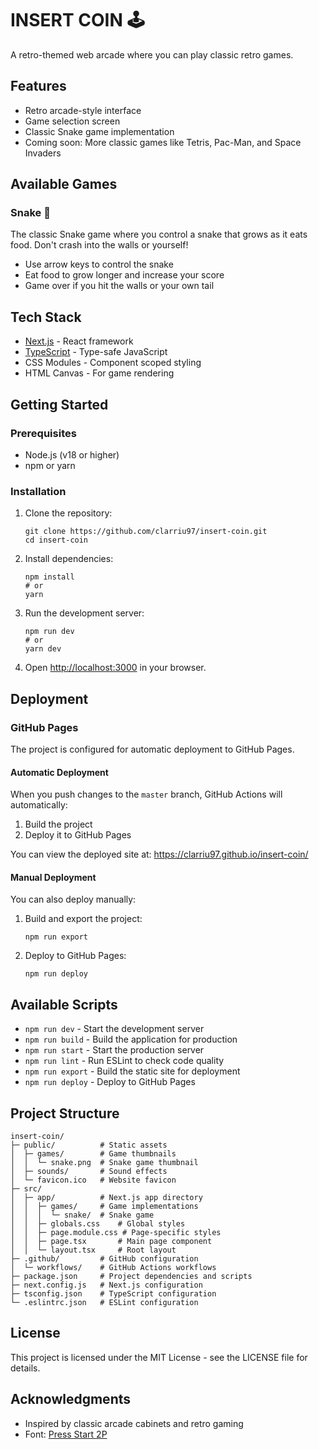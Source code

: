 # INSERT COIN 🕹️

A retro-themed web arcade where you can play classic retro games.

## Features

- Retro arcade-style interface
- Game selection screen
- Classic Snake game implementation
- Coming soon: More classic games like Tetris, Pac-Man, and Space Invaders

## Available Games

### Snake 🐍
The classic Snake game where you control a snake that grows as it eats food. Don't crash into the walls or yourself!
- Use arrow keys to control the snake
- Eat food to grow longer and increase your score
- Game over if you hit the walls or your own tail

## Tech Stack

- [Next.js](https://nextjs.org/) - React framework
- [TypeScript](https://www.typescriptlang.org/) - Type-safe JavaScript
- CSS Modules - Component scoped styling
- HTML Canvas - For game rendering

## Getting Started

### Prerequisites

- Node.js (v18 or higher)
- npm or yarn

### Installation

1. Clone the repository:
   ```
   git clone https://github.com/clarriu97/insert-coin.git
   cd insert-coin
   ```

2. Install dependencies:
   ```
   npm install
   # or
   yarn
   ```

3. Run the development server:
   ```
   npm run dev
   # or
   yarn dev
   ```

4. Open [http://localhost:3000](http://localhost:3000) in your browser.

## Deployment

### GitHub Pages

The project is configured for automatic deployment to GitHub Pages.

#### Automatic Deployment

When you push changes to the `master` branch, GitHub Actions will automatically:
1. Build the project
2. Deploy it to GitHub Pages

You can view the deployed site at: https://clarriu97.github.io/insert-coin/

#### Manual Deployment

You can also deploy manually:

1. Build and export the project:
   ```
   npm run export
   ```

2. Deploy to GitHub Pages:
   ```
   npm run deploy
   ```

## Available Scripts

- `npm run dev` - Start the development server
- `npm run build` - Build the application for production
- `npm run start` - Start the production server
- `npm run lint` - Run ESLint to check code quality
- `npm run export` - Build the static site for deployment
- `npm run deploy` - Deploy to GitHub Pages

## Project Structure

```
insert-coin/
├─ public/          # Static assets
│  ├─ games/        # Game thumbnails
│  │  └─ snake.png  # Snake game thumbnail
│  ├─ sounds/       # Sound effects
│  └─ favicon.ico   # Website favicon
├─ src/
│  ├─ app/          # Next.js app directory
│  │  ├─ games/     # Game implementations
│  │  │  └─ snake/  # Snake game
│  │  ├─ globals.css    # Global styles
│  │  ├─ page.module.css # Page-specific styles
│  │  ├─ page.tsx       # Main page component
│  │  └─ layout.tsx     # Root layout
├─ .github/         # GitHub configuration
│  └─ workflows/    # GitHub Actions workflows
├─ package.json     # Project dependencies and scripts
├─ next.config.js   # Next.js configuration
├─ tsconfig.json    # TypeScript configuration
└─ .eslintrc.json   # ESLint configuration
```

## License

This project is licensed under the MIT License - see the LICENSE file for details.

## Acknowledgments

- Inspired by classic arcade cabinets and retro gaming
- Font: [Press Start 2P](https://fonts.google.com/specimen/Press+Start+2P) 